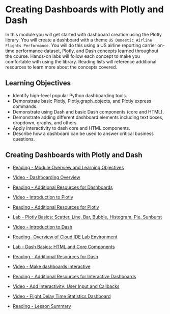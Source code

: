 # Creating Dashboards with Plotly and Dash

In this module you will get started with dashboard creation using the Plotly library. You will create a dashboard with a theme `US Domestic Airline Flights Performance`. You will do this using a US airline reporting carrier on-time performance dataset, Plotly, and Dash concepts learned throughout the course. Hands-on labs will follow each concept to make you comfortable with using the library. Reading lists will reference additional resources to learn more about the concepts covered.

## Learning Objectives

- Identify high-level popular Python dashboarding tools.
- Demonstrate basic Plotly, Plotly.graph_objects, and Plotly express commands.
- Demonstrate using Dash and basic Dash components (core and HTML).
- Demonstrate adding different dashboard elements including text boxes, dropdown, graphs, and others.
- Apply interactivity to dash core and HTML components.
- Describe how a dashboard can be used to answer critical business questions.

## Creating Dashboards with Plotly and Dash

- [Reading - Module Overview and Learning Objectives](https://www.coursera.org/learn/python-for-data-visualization/supplement/BoGEe/module-overview-and-learning-objectives)

- [Video - Dashboarding Overview](https://www.coursera.org/learn/python-for-data-visualization/lecture/s9l7v/dashboarding-overview)

- [Reading - Additional Resources for Dashboards](https://www.coursera.org/learn/python-for-data-visualization/supplement/nYLGZ/additional-resources-for-dashboards)

- [Video - Introduction to Plotly](https://www.coursera.org/learn/python-for-data-visualization/lecture/mCutH/introduction-to-plotly)

- [Reading - Additional Resources for Plotly](https://www.coursera.org/learn/python-for-data-visualization/supplement/HWNMI/additional-resources-for-plotly)

- [Lab - Plotly Basics: Scatter, Line, Bar, Bubble, Histogram, Pie, Sunburst](./Labs/4.3_Plotly_Basics.ipynb)

- [Video - Introduction to Dash](https://www.coursera.org/learn/python-for-data-visualization/lecture/69y8Q/introduction-to-dash)

- [Reading- Overview of Cloud IDE Lab Environment](https://cf-courses-data.s3.us.cloud-object-storage.appdomain.cloud/IBMDeveloperSkillsNetwork-DV0101EN-SkillsNetwork/labs/Module%204/Overview_Theia.md.html?origin=www.coursera.org)

- [Lab - Dash Basics: HTML and Core Components](https://cf-courses-data.s3.us.cloud-object-storage.appdomain.cloud/IBMDeveloperSkillsNetwork-DV0101EN-SkillsNetwork/labs/Module%204/4.5_Dash_Basics.md.html)

- [Reading - Additional Resources for Dash](https://www.coursera.org/learn/python-for-data-visualization/supplement/RpKoy/additional-resources-for-dash)

- [Video - Make dashboards interactive](https://www.coursera.org/learn/python-for-data-visualization/lecture/E7LmW/make-dashboards-interactive)

- [Reading - Additional Resources for Interactive Dashboards](https://www.coursera.org/learn/python-for-data-visualization/supplement/pW4w7/additional-resources-for-interactive-dashboards)

- [Video - Add Interactivity: User Input and Callbacks](https://cf-courses-data.s3.us.cloud-object-storage.appdomain.cloud/IBMDeveloperSkillsNetwork-DV0101EN-SkillsNetwork/labs/Module%204/4.7_Dash_Interactivity.md.html)

- [Video - Flight Delay Time Statistics Dashboard](https://cf-courses-data.s3.us.cloud-object-storage.appdomain.cloud/IBMDeveloperSkillsNetwork-DV0101EN-SkillsNetwork/labs/Module%204/4.8_Flight_Delay_Time_Statistics_Dashboard.md.html)

- [Reading - Lesson Summary](https://www.coursera.org/learn/python-for-data-visualization/supplement/qlcuN/lesson-summary)